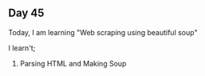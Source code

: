 ## Day 45

Today, I am learning "Web scraping using beautiful soup"

I learn't;

1. Parsing HTML and Making Soup
